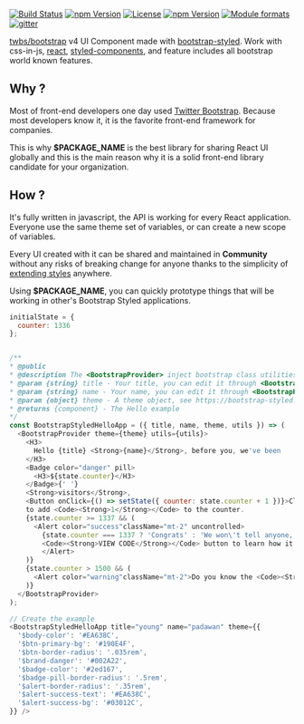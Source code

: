 [![Build Status](https://travis-ci.org/bootstrap-styled/v4.svg?branch=master)](https://travis-ci.org/bootstrap-styled/v4) 
[![npm Version](https://img.shields.io/npm/v/@bootstrap-styled/v4.svg?style=flat)](https://www.npmjs.com/package/@bootstrap-styled/v4) 
[![License](https://img.shields.io/npm/l/@bootstrap-styled/v4.svg?style=flat)](https://www.npmjs.com/package/@bootstrap-styled/v4) 
[![npm Version](https://img.shields.io/node/v/@bootstrap-styled/v4.svg?style=flat)](https://www.npmjs.com/package/@bootstrap-styled/v4) 
[![Module formats](https://img.shields.io/badge/module%20formats-umd%2C%20cjs%2C%20esm-green.svg?style=flat)](https://www.npmjs.com/package/@bootstrap-styled/v4)
[![gitter](https://badges.gitter.im/bootstrap-styled/bootstrap-styled.svg)](https://gitter.im/bootstrap-styled)

[twbs/bootstrap](https://github.com/twbs/bootstrap) v4 UI Component made with [bootstrap-styled](https://bootstrap-styled.github.io/bootstrap-styled). Work with css-in-js, [react](https://github.com/facebook/react), [styled-components](https://github.com/styled-components/styled-components), and feature includes all bootstrap world known features.

## Why ?

Most of front-end developers one day used [Twitter Bootstrap](http://getbootstrap.com). Because most developers know it, it is the favorite front-end framework for companies.

This is why **$PACKAGE_NAME** is the best library for sharing React UI globally and this is the main reason why it is a solid front-end library candidate for your organization.
 
## How ?

It's fully written in javascript, the API is working for every React application. Everyone use the same theme set of variables, or can create a new scope of variables.
 
Every UI created with it can be shared and maintained in **Community** without any risks of breaking change for anyone thanks to the simplicity of [extending styles](https://www.styled-components.com/docs/basics#extending-styles) anywhere.

Using **$PACKAGE_NAME**, you can quickly prototype things that will be working in other's Bootstrap Styled applications.

```js
initialState = {
  counter: 1336
};


/**
* @public
* @description The <BootstrapProvider> inject bootstrap class utilities and a theme that can be customized.
* @param {string} title - Your title, you can edit it through <BootstrapHello /> 
* @param {string} name - Your name, you can edit it through <BootstrapHello />
* @param {object} theme - A theme object, see https://bootstrap-styled.github.io/bootstrap-styled for more details
* @returns {component} - The Hello example
*/
const BootstrapStyledHelloApp = ({ title, name, theme, utils }) => (
  <BootstrapProvider theme={theme} utils={utils}>
    <H3>
      Hello {title} <Strong>{name}</Strong>, before you, we've been
    </H3> 
    <Badge color="danger" pill>
      <H3>${state.counter}</H3>
    </Badge>{' '} 
    <Strong>visitors</Strong>,
    <Button onClick={() => setState({ counter: state.counter + 1 })}>Click Here</Button> 
    to add <Code><Strong>1</Strong></Code> to the counter.
    {state.counter >= 1337 && (
      <Alert color="success"className="mt-2" uncontrolled>
        {state.counter === 1337 ? 'Congrats' : 'We won\'t tell anyone,'}, now click on 
        <Code><Strong>VIEW CODE</Strong></Code> button to learn how it work
        </Alert>
    )}
    {state.counter > 1500 && (
      <Alert color="warning"className="mt-2">Do you know the <Code><Strong>Code snippet</Strong></Code> can be edited in live?</Alert>
    )}
  </BootstrapProvider>
);

// Create the example
<BootstrapStyledHelloApp title="young" name="padawan" theme={{
  '$body-color': '#EA638C',
  '$btn-primary-bg': '#190E4F',
  '$btn-border-radius': '.035rem',
  '$brand-danger': '#002A22',
  '$badge-color': '#2ed167',
  '$badge-pill-border-radius': '.5rem',
  '$alert-border-radius': '.35rem',
  '$alert-success-text': '#EA638C',
  '$alert-success-bg': '#03012C',
}} />
```
